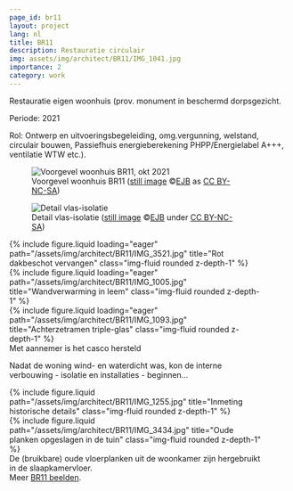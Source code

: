 ```yaml
---
page_id: br11
layout: project
lang: nl
title: BR11
description: Restauratie circulair
img: assets/img/architect/BR11/IMG_1041.jpg
importance: 2
category: work
---
```


Restauratie eigen woonhuis (prov. monument in beschermd dorpsgezicht.

Periode: 2021

Rol: Ontwerp en uitvoeringsbegeleiding, omg.vergunning, welstand, circulair bouwen, Passiefhuis energieberekening PHPP/Energielabel A+++, ventilatie WTW etc.).

<div class="card mx-auto mb-3 p-3" style="max-width: 90%;">
<div class="row">
<div class="col-sm">
<figure><img src='{{ "/assets/img/architect/BR11/IMG_1041.jpg" | relative_url }}' alt='Voorgevel woonhuis BR11, okt 2021'  class='img-fluid'>
<figcaption class="kleiner">Voorgevel woonhuis BR11 (<a prefix="dct: https://purl.org/dc/terms/" href="https://purl.org/dc/dcmitype/Image" property="dct:title" rel="dct:type">still image</a> &copy;<a prefix="cc: https://creativecommons.org/ns#" href="https://www.ebroerse.nl" property="cc:attributionName" rel="cc:attributionURL">EJB</a> as <a rel="license" href="https://creativecommons.org/licenses/by-nc-sa/4.0/">CC BY-NC-SA</a>)</figcaption></figure>
</div>
<div class="col-sm">
<figure><img src='{{ "/assets/img/architect/BR11/br11detailV2.png" | relative_url }}' alt='Detail vlas-isolatie' class='img-fluid'>
<figcaption class="kleiner">Detail vlas-isolatie (<a prefix="dct: https://purl.org/dc/terms/" href="https://purl.org/dc/dcmitype/Image" property="dct:title" rel="dct:type">still image</a> &copy;<a prefix="cc: https://creativecommons.org/ns#" href="https://www.ebroerse.nl" property="cc:attributionName" rel="cc:attributionURL">EJB</a> under <a rel="license" href="https://creativecommons.org/licenses/by-nc-sa/4.0/">CC BY-NC-SA</a>)</figcaption></figure>
</div>
</div>

<div class="row">
    <div class="col-sm mt-3 mt-md-0">
        {% include figure.liquid loading="eager" path="/assets/img/architect/BR11/IMG_3521.jpg" title="Rot dakbeschot vervangen" class="img-fluid rounded z-depth-1" %}
    </div>
    <div class="col-sm mt-3 mt-md-0">
        {% include figure.liquid loading="eager" path="/assets/img/architect/BR11/IMG_1005.jpg" title="Wandverwarming in leem" class="img-fluid rounded z-depth-1" %}
    </div>
    <div class="col-sm mt-3 mt-md-0">
        {% include figure.liquid loading="eager" path="/assets/img/architect/BR11/IMG_1093.jpg" title="Achterzetramen triple-glas" class="img-fluid rounded z-depth-1" %}
    </div>
</div>
<div class="caption">
    Met aannemer is het casco hersteld
</div>

Nadat de woning wind- en waterdicht was, kon de interne verbouwing - isolatie en installaties - beginnen...

<div class="row justify-content-sm-center">
    <div class="col-sm-8 mt-3 mt-md-0">
        {% include figure.liquid path="/assets/img/architect/BR11/IMG_1255.jpg" title="Inmeting historische details" class="img-fluid rounded z-depth-1" %}
    </div>
    <div class="col-sm-4 mt-3 mt-md-0">
        {% include figure.liquid path="/assets/img/architect/BR11/IMG_3434.jpg" title="Oude planken opgeslagen in de tuin" class="img-fluid rounded z-depth-1" %}
    </div>
</div>
<div class="caption">
    De (bruikbare) oude vloerplanken uit de woonkamer zijn hergebruikt in de slaapkamervloer.
</div>
</div>

<div class="card mx-auto mb-3 p-3" style="max-width: 90%;">Meer <a href="../../house/renovation.html">BR11 beelden</a>.</div>
